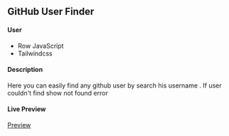 ## GitHub User Finder

#### User

- Row JavaScript
- Tailwindcss

#### Description

<p>Here you can easily find any github user by search his username . If user couldn't find show not found error

#### Live Preview

<a href="https://md-rejoyan-islam.github.io/github-finder">Preview </a>
